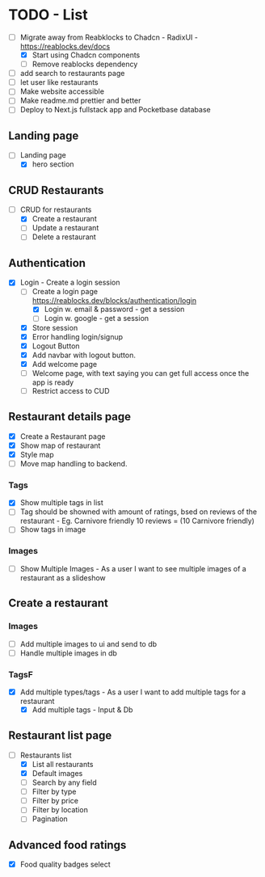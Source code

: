 # TODO - List

- [ ] Migrate away from Reabklocks to Chadcn - RadixUI - <https://reablocks.dev/docs>
  - [X] Start using Chadcn components
  - [ ] Remove reablocks dependency

- [ ] add search to restaurants page
- [ ] let user like restaurants
- [ ] Make website accessible
- [ ] Make readme.md prettier and better
- [ ] Deploy to Next.js fullstack app and Pocketbase database

## Landing page

- [ ] Landing page
  - [x] hero section

## CRUD Restaurants

- [ ] CRUD for restaurants
  - [x] Create a restaurant
  - [ ] Update a restaurant
  - [ ] Delete a restaurant

## Authentication

- [X] Login - Create a login session
  - [ ] Create a login page
    <https://reablocks.dev/blocks/authentication/login>
    - [X] Login w. email & password - get a session
    - [ ] Login w. google - get a session
  - [X] Store session
  - [x] Error handling login/signup
  - [x] Logout Button
  - [X] Add navbar with logout button.
  - [X] Add welcome page
  - [ ] Welcome page, with text saying you can get full access once the app is ready
  - [ ] Restrict access to CUD

## Restaurant details page

- [X] Create a Restaurant page
- [x] Show map of restaurant
- [x] Style map
- [ ] Move map handling to backend.

### Tags

- [X] Show multiple tags in list
- [ ] Tag should be showned with amount of ratings, bsed on reviews of the restaurant
      - Eg. Carnivore friendly 10 reviews = (10 Carnivore friendly)
- [ ] Show tags in image

### Images

- [ ] Show Multiple Images - As a user I want to see multiple images of a restaurant as a slideshow

## Create a restaurant

### Images

- [ ] Add multiple images to ui and send to db
- [ ] Handle multiple images in db

### TagsF

- [X] Add multiple types/tags - As a user I want to add multiple tags for a restaurant
  - [x] Add multiple tags - Input & Db

## Restaurant list page

- [ ] Restaurants list
  - [x] List all restaurants
  - [x] Default images
  - [ ] Search by any field
  - [ ] Filter by type
  - [ ] Filter by price
  - [ ] Filter by location
  - [ ] Pagination

## Advanced food ratings

- [x] Food quality badges select
